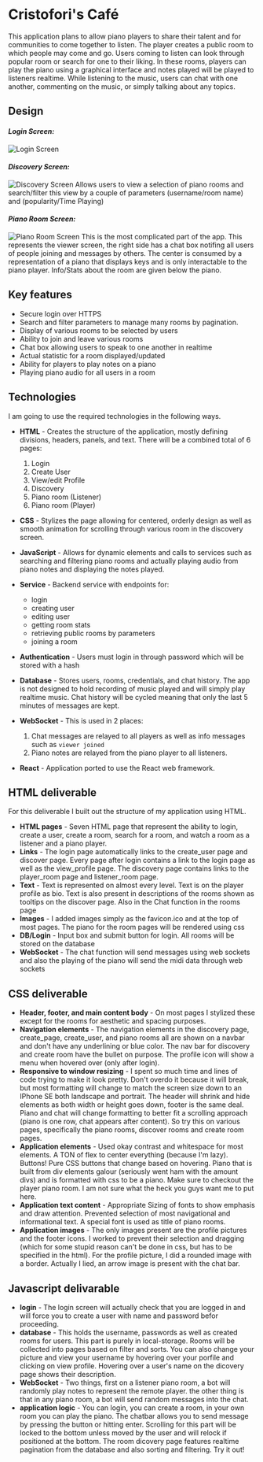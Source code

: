 # Cristofori's Café
This application plans to allow piano players to share their talent and for communities to come together to listen. The player creates a public room to which people may come and go. Users coming to listen can look through popular room or search for one to their liking. In these rooms, players can play the piano using a graphical interface and notes played will be played to listeners realtime. While listening to the music, users can chat with one another, commenting on the music, or simply talking about any topics.

## Design

#### _Login Screen:_
![Login Screen](readme_pictures/login_screen.jpg)

#### _Discovery Screen:_
![Discovery Screen](readme_pictures/discovery_screen.jpg)
Allows users to view a selection of piano rooms and search/filter this view by a couple of parameters (username/room name) and (popularity/Time Playing)

#### _Piano Room Screen:_
![Piano Room Screen](readme_pictures/room_screen.jpg)
This is the most complicated part of the app. This represents the viewer screen, the right side has a chat box notifing all users of people joining and messages by others. The center is consumed by a representation of a piano that displays keys and is only interactable to the piano player. Info/Stats about the room are given below the piano.

## Key features

- Secure login over HTTPS
- Search and filter parameters to manage many rooms by pagination.
- Display of various rooms to be selected by users
- Ability to join and leave various rooms
- Chat box allowing users to speak to one another in realtime
- Actual statistic for a room displayed/updated
- Ability for players to play notes on a piano
- Playing piano audio for all users in a room

## Technologies

I am going to use the required technologies in the following ways.

- **HTML** - Creates the structure of the application, mostly defining divisions, headers, panels, and text. There will be a combined total of 6 pages:
  1. Login
  2. Create User
  3. View/edit Profile
  4. Discovery
  5. Piano room (Listener)
  6. Piano room (Player)

- **CSS** - Stylizes the page allowing for centered, orderly design as well as smooth animation for scrolling through various room in the discovery screen.

- **JavaScript** - Allows for dynamic elements and calls to services such as searching and filtering piano rooms and actually playing audio from piano notes and displaying the notes played.

- **Service** - Backend service with endpoints for:
  - login
  - creating user
  - editing user
  - getting room stats
  - retrieving public rooms by parameters
  - joining a room

- **Authentication** - Users must login in through password which will be stored with a hash

- **Database** - Stores users, rooms, credentials, and chat history. The app is not designed to hold recording of music played and will simply play realtime music. Chat history will be cycled meaning that only the last 5 minutes of messages are kept.

- **WebSocket** - This is used in 2 places:
  1. Chat messages are relayed to all players as well as info messages such as `viewer joined`
  2. Piano notes are relayed from the piano player to all listeners.

- **React** - Application ported to use the React web framework.

## HTML deliverable

For this deliverable I built out the structure of my application using HTML.

- **HTML pages** - Seven HTML page that represent the ability to login, create a user, create a room, search for a room, and watch a room as a listener and a piano player.
- **Links** - The login page automatically links to the create_user page and discover page. Every page after login contains a link to the login page as well as the view_profile page. The discovery page contains links to the player_room page and listener_room page.
- **Text** - Text is represented on almost every level. Text is on the player profile as bio. Text is also present in descriptions of the rooms shown as tooltips on the discover page. Also in the Chat function in the rooms page
- **Images** - I added images simply as the favicon.ico and at the top of most pages. The piano for the room pages will be rendered using css
- **DB/Login** - Input box and submit button for login. All rooms will be stored on the database
- **WebSocket** - The chat function will send messages using web sockets and also the playing of the piano will send the midi data through web sockets

## CSS deliverable

- **Header, footer, and main content body** - On most pages I stylized these except for the rooms for aesthetic and spacing purposes. 
- **Navigation elements** - The navigation elements in the discovery page, create_page, create_user, and piano rooms all are shown on a navbar and don't have any underlining or blue color. The nav bar for discovery and create room have the bullet on purpose. The profile icon will show a menu when hovered over (only after login).
- **Responsive to window resizing** - I spent so much time and lines of code trying to make it look pretty. Don't overdo it because it will break, but most formatting will change to match the screen size down to an IPhone SE both landscape and portrait. The header will shrink and hide elements as both width or height goes down, footer is the same deal. Piano and chat will change formatting to better fit a scrolling approach (piano is one row, chat appears after content). So try this on various pages, specifically the piano rooms, discover rooms and create room pages.
- **Application elements** - Used okay contrast and whitespace for most elements. A TON of flex to center everything (because I'm lazy). Buttons! Pure CSS buttons that change based on hovering. Piano that is built from div elements galour (seriously went ham with the amount divs) and is formatted with css to be a piano. Make sure to checkout the player piano room. I am not sure what the heck you guys want me to put here.
- **Application text content** - Appropriate Sizing of fonts to show emphasis and draw attention. Prevented selection of most navigational and informational text. A special font is used as title of piano rooms.
- **Application images** - The only images present are the profile pictures and the footer icons. I worked to prevent their selection and dragging (which for some stupid reason can't be done in css, but has to be specified in the html). For the profile picture, I did a rounded image with a border. Actually I lied, an arrow image is present with the chat bar.


## Javascript delivarable

- **login** - The login screen will actually check that you are logged in and will force you to create a user with name and password befor proceeding. 
- **database** - This holds the username, passwords as well as created rooms for users. This part is purely in local-storage. Rooms will be collected into pages based on filter and sorts. You can also change your picture and view your username by hovering over your porfile and clicking on view profile. Hovering over a user's name on the dicovery page shows their description.
- **WebSocket** - Two things, first on a listener piano room, a bot will randomly play notes to represent the remote player. the other thing is that in any piano room, a bot will send random messages into the chat.
- **application logic** - You can login, you can create a room, in your own room you can play the piano. The chatbar allows you to send message by pressing the button or hitting enter. Scrolling for this part will be locked to the bottom unless moved by the user and will relock if positioned at the bottom. The room dicovery page features realtime pagination from the database and also sorting and filtering. Try it out!

